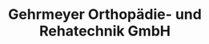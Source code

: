 ---
title: "Gehrmeyer Orthopädie- und Rehatechnik GmbH"
url: /osnabrueck/gehrmeyer-orthopaedie-und-rehatechnik-gmbh/
shop: Sanitätshaus
---